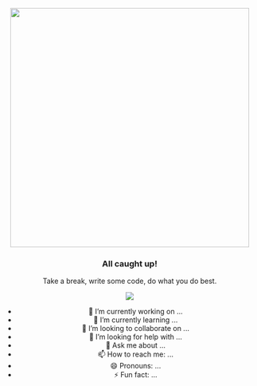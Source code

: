 
<p align="center">
  <a href="hsuan.xyz">
    <img width="480" src="https://github.githubassets.com/images/modules/notifications/inbox-zero-dark.svg">
  </a>
</p>

<h3 align="center">All caught up!</h3>
<p align="center">Take a break, write some code, do what you do best.</p>

<div align="center">

[![](https://camo.githubusercontent.com/8009517c47b4c326b3dee6962acf876d71b4799bf196c24eb91999b5b5316223/68747470733a2f2f70726f66696c652d636f756e7465722e676c697463682e6d652f687375616e78797a2f636f756e742e737667)]()

- 🔭 I’m currently working on ...
- 🌱 I’m currently learning ...
- 👯 I’m looking to collaborate on ...
- 🤔 I’m looking for help with ...
- 💬 Ask me about ...
- 📫 How to reach me: ...
- 😄 Pronouns: ...
- ⚡ Fun fact: ...
